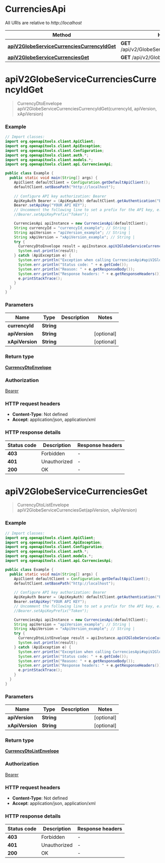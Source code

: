 # CurrenciesApi

All URIs are relative to *http://localhost*

| Method | HTTP request | Description |
|------------- | ------------- | -------------|
| [**apiV2GlobeServiceCurrenciesCurrencyIdGet**](CurrenciesApi.md#apiV2GlobeServiceCurrenciesCurrencyIdGet) | **GET** /api/v2/GlobeService/Currencies/{currencyId} |  |
| [**apiV2GlobeServiceCurrenciesGet**](CurrenciesApi.md#apiV2GlobeServiceCurrenciesGet) | **GET** /api/v2/GlobeService/Currencies |  |


<a id="apiV2GlobeServiceCurrenciesCurrencyIdGet"></a>
# **apiV2GlobeServiceCurrenciesCurrencyIdGet**
> CurrencyDtoEnvelope apiV2GlobeServiceCurrenciesCurrencyIdGet(currencyId, apiVersion, xApiVersion)



### Example
```java
// Import classes:
import org.openapitools.client.ApiClient;
import org.openapitools.client.ApiException;
import org.openapitools.client.Configuration;
import org.openapitools.client.auth.*;
import org.openapitools.client.models.*;
import org.openapitools.client.api.CurrenciesApi;

public class Example {
  public static void main(String[] args) {
    ApiClient defaultClient = Configuration.getDefaultApiClient();
    defaultClient.setBasePath("http://localhost");
    
    // Configure API key authorization: Bearer
    ApiKeyAuth Bearer = (ApiKeyAuth) defaultClient.getAuthentication("Bearer");
    Bearer.setApiKey("YOUR API KEY");
    // Uncomment the following line to set a prefix for the API key, e.g. "Token" (defaults to null)
    //Bearer.setApiKeyPrefix("Token");

    CurrenciesApi apiInstance = new CurrenciesApi(defaultClient);
    String currencyId = "currencyId_example"; // String | 
    String apiVersion = "apiVersion_example"; // String | 
    String xApiVersion = "xApiVersion_example"; // String | 
    try {
      CurrencyDtoEnvelope result = apiInstance.apiV2GlobeServiceCurrenciesCurrencyIdGet(currencyId, apiVersion, xApiVersion);
      System.out.println(result);
    } catch (ApiException e) {
      System.err.println("Exception when calling CurrenciesApi#apiV2GlobeServiceCurrenciesCurrencyIdGet");
      System.err.println("Status code: " + e.getCode());
      System.err.println("Reason: " + e.getResponseBody());
      System.err.println("Response headers: " + e.getResponseHeaders());
      e.printStackTrace();
    }
  }
}
```

### Parameters

| Name | Type | Description  | Notes |
|------------- | ------------- | ------------- | -------------|
| **currencyId** | **String**|  | |
| **apiVersion** | **String**|  | [optional] |
| **xApiVersion** | **String**|  | [optional] |

### Return type

[**CurrencyDtoEnvelope**](CurrencyDtoEnvelope.md)

### Authorization

[Bearer](../README.md#Bearer)

### HTTP request headers

 - **Content-Type**: Not defined
 - **Accept**: application/json, application/xml

### HTTP response details
| Status code | Description | Response headers |
|-------------|-------------|------------------|
| **403** | Forbidden |  -  |
| **401** | Unauthorized |  -  |
| **200** | OK |  -  |

<a id="apiV2GlobeServiceCurrenciesGet"></a>
# **apiV2GlobeServiceCurrenciesGet**
> CurrencyDtoListEnvelope apiV2GlobeServiceCurrenciesGet(apiVersion, xApiVersion)



### Example
```java
// Import classes:
import org.openapitools.client.ApiClient;
import org.openapitools.client.ApiException;
import org.openapitools.client.Configuration;
import org.openapitools.client.auth.*;
import org.openapitools.client.models.*;
import org.openapitools.client.api.CurrenciesApi;

public class Example {
  public static void main(String[] args) {
    ApiClient defaultClient = Configuration.getDefaultApiClient();
    defaultClient.setBasePath("http://localhost");
    
    // Configure API key authorization: Bearer
    ApiKeyAuth Bearer = (ApiKeyAuth) defaultClient.getAuthentication("Bearer");
    Bearer.setApiKey("YOUR API KEY");
    // Uncomment the following line to set a prefix for the API key, e.g. "Token" (defaults to null)
    //Bearer.setApiKeyPrefix("Token");

    CurrenciesApi apiInstance = new CurrenciesApi(defaultClient);
    String apiVersion = "apiVersion_example"; // String | 
    String xApiVersion = "xApiVersion_example"; // String | 
    try {
      CurrencyDtoListEnvelope result = apiInstance.apiV2GlobeServiceCurrenciesGet(apiVersion, xApiVersion);
      System.out.println(result);
    } catch (ApiException e) {
      System.err.println("Exception when calling CurrenciesApi#apiV2GlobeServiceCurrenciesGet");
      System.err.println("Status code: " + e.getCode());
      System.err.println("Reason: " + e.getResponseBody());
      System.err.println("Response headers: " + e.getResponseHeaders());
      e.printStackTrace();
    }
  }
}
```

### Parameters

| Name | Type | Description  | Notes |
|------------- | ------------- | ------------- | -------------|
| **apiVersion** | **String**|  | [optional] |
| **xApiVersion** | **String**|  | [optional] |

### Return type

[**CurrencyDtoListEnvelope**](CurrencyDtoListEnvelope.md)

### Authorization

[Bearer](../README.md#Bearer)

### HTTP request headers

 - **Content-Type**: Not defined
 - **Accept**: application/json, application/xml

### HTTP response details
| Status code | Description | Response headers |
|-------------|-------------|------------------|
| **403** | Forbidden |  -  |
| **401** | Unauthorized |  -  |
| **200** | OK |  -  |

